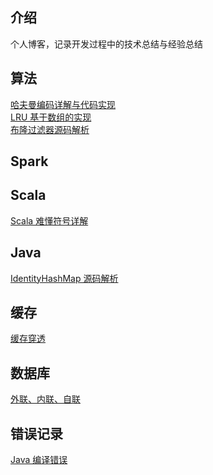 ## 介绍
个人博客，记录开发过程中的技术总结与经验总结
## 算法
[哈夫曼编码详解与代码实现](/doc/algorithm/HuffmanCode.md)  
[LRU 基于数组的实现](/doc/algorithm/Lru.md)  
[布隆过滤器源码解析](/doc/algorithm/BloomFilter.md) 
## Spark
[]()
## Scala
[Scala 难懂符号详解](/doc/scala/symbol.md)
## Java
[IdentityHashMap 源码解析](/doc/java/map/IdentityHashMap.md)
## 缓存
[缓存穿透](/doc/cache.md)
## 数据库
[外联、内联、自联](/doc/database/join.md)
## 错误记录
[Java 编译错误](/doc/java/java_compile_error.md)

